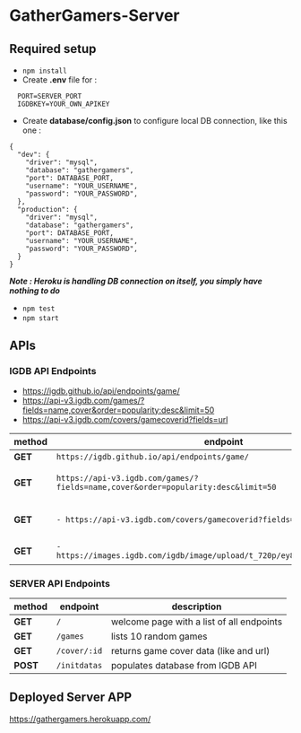 # GatherGamers-Server

## Required setup

- `npm install`
- Create **.env** file for :
```
  PORT=SERVER_PORT
  IGDBKEY=YOUR_OWN_APIKEY
```
- Create **database/config.json** to configure local DB connection, like this one :
```
{
  "dev": {
    "driver": "mysql",
    "database": "gathergamers",
    "port": DATABASE_PORT,
    "username": "YOUR_USERNAME",
    "password": "YOUR_PASSWORD",
  },
  "production": {
    "driver": "mysql",
    "database": "gathergamers",
    "port": DATABASE_PORT,
    "username": "YOUR_USERNAME",
    "password": "YOUR_PASSWORD",
  }
}
```
  **_Note : Heroku is handling DB connection on itself, you simply have nothing to do_**
- `npm test`
- `npm start`

## APIs

### IGDB API Endpoints
- https://igdb.github.io/api/endpoints/game/
- https://api-v3.igdb.com/games/?fields=name,cover&order=popularity:desc&limit=50
- https://api-v3.igdb.com/covers/gamecoverid?fields=url

| method       | endpoint                                                                              | description               |
|--------------|---------------------------------------------------------------------------------------|---------------------------|
| **GET**      | `https://igdb.github.io/api/endpoints/game/`                                          |                           |
| **GET**      | `https://api-v3.igdb.com/games/?fields=name,cover&order=popularity:desc&limit=50`     | lists 50 popular games    |
| **GET**      | `- https://api-v3.igdb.com/covers/gamecoverid?fields=url`                             | returns game cover url    |
| **GET**      | `- https://images.igdb.com/igdb/image/upload/t_720p/ey8ua9nd0zpedtlqlajx.jpg`         | returns game cover        |

### SERVER API Endpoints

| method       | endpoint     | description                               |
|--------------|--------------|-------------------------------------------|
| **GET**      | `/`          | welcome page with a list of all endpoints |
| **GET**      | `/games`     | lists 10 random games                     |
| **GET**      | `/cover/:id` | returns game cover data (like and url)    |
| **POST**     | `/initdatas` | populates database from IGDB API          |


## Deployed Server APP

https://gathergamers.herokuapp.com/
